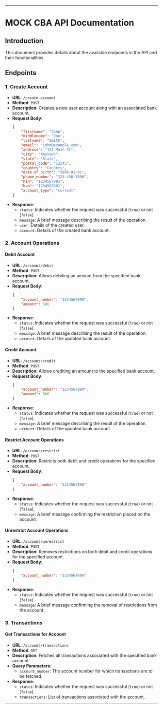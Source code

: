 
---

# MOCK CBA API Documentation

## Introduction

This document provides details about the available endpoints in the API and their functionalities.

## Endpoints

### 1. Create Account

- **URL**: `/create-account`
- **Method**: `POST`
- **Description**: Creates a new user account along with an associated bank account.
- **Request Body**:
  ```json
  {
      "firstname": "John",
      "middlename": "Doe",
      "lastname": "Smith",
      "email": "john@example.com",
      "address": "123 Main St",
      "city": "Anytown",
      "state": "State",
      "postal_code": "12345",
      "country": "Country",
      "date_of_birth": "1990-01-01",
      "phone_number": "123-456-7890",
      "nin": "1234567891",
      "bvn": "1234567801",
      "account_type": "current" 
  }
  ```
- **Response**:
    - `status`: Indicates whether the request was successful (`true`) or not (`false`).
    - `message`: A brief message describing the result of the operation.
    - `user`: Details of the created user.
    - `account`: Details of the created bank account.

### 2. Account Operations

#### Debit Account

- **URL**: `/account/debit`
- **Method**: `POST`
- **Description**: Allows debiting an amount from the specified bank account.
- **Request Body**:
  ```json
  {
      "account_number": "1234567890",
      "amount": 500
  }
  ```
- **Response**:
    - `status`: Indicates whether the request was successful (`true`) or not (`false`).
    - `message`: A brief message describing the result of the operation.
    - `account`: Details of the updated bank account.

#### Credit Account

- **URL**: `/account/credit`
- **Method**: `POST`
- **Description**: Allows crediting an amount to the specified bank account.
- **Request Body**:
  ```json
  {
      "account_number": "1234567890",
      "amount": 500
  }
  ```
- **Response**:
    - `status`: Indicates whether the request was successful (`true`) or not (`false`).
    - `message`: A brief message describing the result of the operation.
    - `account`: Details of the updated bank account.

#### Restrict Account Operations

- **URL**: `/account/restrict`
- **Method**: `POST`
- **Description**: Restricts both debit and credit operations for the specified account.
- **Request Body**:
  ```json
  {
      "account_number": "1234567890"
  }
  ```
- **Response**:
    - `status`: Indicates whether the request was successful (`true`) or not (`false`).
    - `message`: A brief message confirming the restriction placed on the account.

#### Unrestrict Account Operations

- **URL**: `/account/unrestrict`
- **Method**: `POST`
- **Description**: Removes restrictions on both debit and credit operations for the specified account.
- **Request Body**:
  ```json
  {
      "account_number": "1234567890"
  }
  ```
- **Response**:
    - `status`: Indicates whether the request was successful (`true`) or not (`false`).
    - `message`: A brief message confirming the removal of restrictions from the account.

### 3. Transactions

#### Get Transactions for Account

- **URL**: `/account/transactions`
- **Method**: `GET`
- **Description**: Fetches all transactions associated with the specified bank account.
- **Query Parameters**:
    - `account_number`: The account number for which transactions are to be fetched.
- **Response**:
    - `status`: Indicates whether the request was successful (`true`) or not (`false`).
    - `transactions`: List of transactions associated with the account.

---
